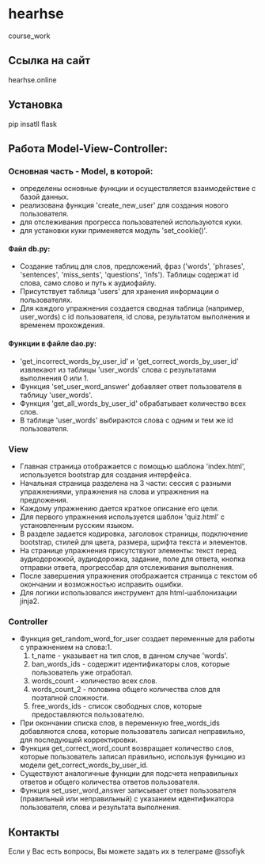 # hearhse
course_work

## Ссылка на сайт
hearhse.online

## Установка 
pip insatll flask

## Работа Model-View-Controller:
### Основная часть - Model, в которой:
- определены основные функции и осуществляется взаимодействие с базой данных.
- реализована функция 'create_new_user' для создания нового пользователя.
- для отслеживания прогресса пользователей используются куки.
- для установки куки применяется модуль 'set_cookie()'.
#### Файл db.py:
- Создание таблиц для слов, предложений, фраз ('words', 'phrases', 'sentences', 'miss_sents', 'questions', 'infs').
Таблицы содержат id слова, само слово и путь к аудиофайлу.
- Присутствует таблица 'users' для хранения информации о пользователях.
- Для каждого упражнения создается сводная таблица (например, user_words) с id пользователя, id слова, результатом выполнения и временем прохождения.
#### Функции в файле dao.py:
- 'get_incorrect_words_by_user_id' и 'get_correct_words_by_user_id' извлекают из таблицы 'user_words' слова с результатами выполнения 0 или 1.
- Функция 'set_user_word_answer' добавляет ответ пользователя в таблицу 'user_words'.
- Функция 'get_all_words_by_user_id' обрабатывает количество всех слов.
- В таблице 'user_words' выбираются слова с одним и тем же id пользователя.

### View
- Главная страница отображается с помощью шаблона 'index.html', используется bootstrap для создания интерфейса.
- Начальная страница разделена на 3 части: сессия с разными упражнениями, упражнения на слова и упражнения на предложения.
- Каждому упражнению дается краткое описание его цели.
- Для первого упражнения используется шаблон 'quiz.html' с установленным русским языком.
- В разделе <head> задается кодировка, заголовок страницы, подключение bootstrap, стилей для цвета, размера, шрифта текста и элементов.
- На странице упражнения присутствуют элементы: текст перед аудиодорожкой, аудиодорожка, задание, поле для ответа, кнопка отправки ответа, прогрессбар для отслеживания выполнения.
- После завершения упражнения отображается страница с текстом об окончании и возможностью исправить ошибки.
- Для логики использовался инструмент для html-шаблонизации jinja2.

### Controller
- Функция get_random_word_for_user создает переменные для работы с упражнением на слова:1.
  1. t_name - указывает на тип слов, в данном случае 'words'.
  2. ban_words_ids - содержит идентификаторы слов, которые пользователь уже отработал.
  3. words_count - количество всех слов.
  4. words_count_2 - половина общего количества слов для поэтапной сложности.
  5. free_words_ids - список свободных слов, которые предоставляются пользователю.
- При окончании списка слов, в переменную free_words_ids добавляются слова, которые пользователь записал неправильно, для последующей корректировки.
- Функция get_correct_word_count возвращает количество слов, которые пользователь записал правильно, используя функцию из модели get_correct_words_by_user_id.
- Существуют аналогичные функции для подсчета неправильных ответов и общего количества ответов пользователя.
- Функция set_user_word_answer записывает ответ пользователя (правильный или неправильный) с указанием идентификатора пользователя, слова и результата выполнения.

## Контакты
Если у Вас есть вопросы, Вы можете задать их в телеграме @ssofiyk




